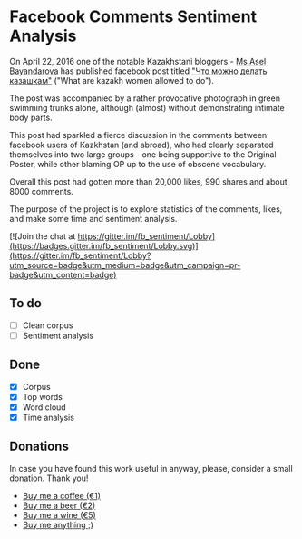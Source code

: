 # Facebook Comments Sentiment Analysis

On April 22, 2016 one of the notable Kazakhstani bloggers - [Ms Asel Bayandarova](https://www.facebook.com/profile.php?id=100004350093268&fref=nf)
has published facebook post titled ["Что можно делать казашкам"](https://www.facebook.com/permalink.php?story_fbid=621724294649235&id=100004350093268)
("What are kazakh women allowed to do").

The post was accompanied by a rather provocative photograph in green swimming trunks alone, although (almost) without demonstrating intimate body parts.

This post had sparkled a fierce discussion in the comments between facebook users of Kazkhstan (and abroad), who had clearly separated themselves into two large groups - one being supportive to the Original Poster, while other blaming OP up to the use of obscene vocabulary.

Overall this post had gotten more than 20,000 likes, 990 shares and about 8000 comments.

The purpose of the project is to explore statistics of the comments, likes, and make some time and sentiment analysis.

[![Join the chat at https://gitter.im/fb_sentiment/Lobby](https://badges.gitter.im/fb_sentiment/Lobby.svg)](https://gitter.im/fb_sentiment/Lobby?utm_source=badge&utm_medium=badge&utm_campaign=pr-badge&utm_content=badge)

## To do
- [ ] Clean corpus
- [ ] Sentiment analysis

## Done
- [X] Corpus
- [X] Top words
- [X] Word cloud
- [X] Time analysis

## Donations

In case you have found this work useful in anyway, please, consider a small donation. Thank you!

- [Buy me a coffee (€1)](https://www.paypal.me/denisrasulev/1)
- [Buy me a beer (€2)](https://www.paypal.me/denisrasulev/2)
- [Buy me a wine (€5)](https://www.paypal.me/denisrasulev/5)
- [Buy me anything ;)](https://www.paypal.me/denisrasulev)

